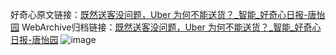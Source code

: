 好奇心原文链接：[既然送客没问题，Uber 为何不能送货？_智能_好奇心日报-唐怡园](https://www.qdaily.com/articles/5092.html)
WebArchive归档链接：[既然送客没问题，Uber 为何不能送货？_智能_好奇心日报-唐怡园](http://web.archive.org/web/20190623163918/https://www.qdaily.com/articles/5092.html)
![image](http://ww3.sinaimg.cn/large/007d5XDply1g3wd3xft4jj30u02udnk5)